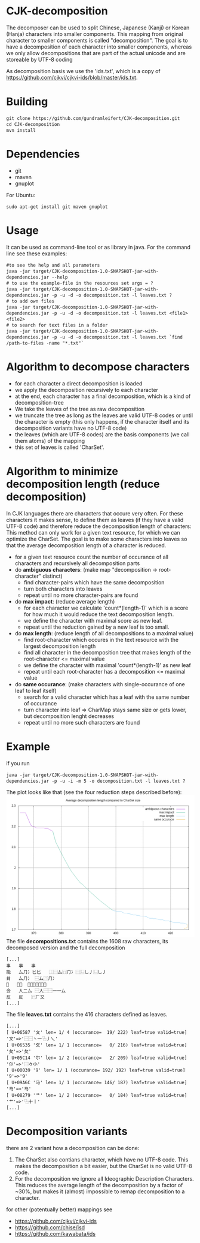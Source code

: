 # CJK-decomposition

The decomposer can be used to split Chinese, Japanese (Kanji) or Korean (Hanja) characters into smaller components.
This mapping from original character to smaller components is called "decomposition".
The goal is to have a decomposition of each character into smaller components, whereas we only allow decompositions that are part of the actual unicode and are storeable by UTF-8 coding

As decomposition basis we use the 'ids.txt', which is a copy of https://github.com/cjkvi/cjkvi-ids/blob/master/ids.txt.

# Building
```
git clone https://github.com/gundramleifert/CJK-decomposition.git
cd CJK-decomposition
mvn install
```
# Dependencies
* git
* maven
* gnuplot

For Ubuntu:
```
sudo apt-get install git maven gnuplot
```
# Usage
It can be used as command-line tool or as library in java. For the command line see these examples:
```
#to see the help and all parameters
java -jar target/CJK-decomposition-1.0-SNAPSHOT-jar-with-dependencies.jar --help
# to use the example-file in the resources set args = ?
java -jar target/CJK-decomposition-1.0-SNAPSHOT-jar-with-dependencies.jar -p -u -d -o decomposition.txt -l leaves.txt ?
# to add own files
java -jar target/CJK-decomposition-1.0-SNAPSHOT-jar-with-dependencies.jar -p -u -d -o decomposition.txt -l leaves.txt <file1> <file2>
# to search for text files in a folder
java -jar target/CJK-decomposition-1.0-SNAPSHOT-jar-with-dependencies.jar -p -u -d -o decomposition.txt -l leaves.txt `find /path-to-files -name "*.txt"`
```

# Algorithm to decompose characters
* for each character a direct decomposition is loaded
* we apply the decomposition recursively to each character
* at the end, each character has a final decomposition, which is a kind of decomposition-tree
* We take the leaves of the tree as raw decomposition
* we truncate the tree as long as the leaves are valid UTF-8 codes or until the character is empty (this only happens, if the character itself and its decomposition variants have no UTF-8 code)
* the leaves (which are UTF-8 codes) are the basis components (we call them atoms) of the mapping
* this set of leaves is called 'CharSet'.

# Algorithm to minimize decomposition length (reduce decomposition)
In CJK languages there are characters that occure very often. For these characters it makes sense, to define them as leaves (if they have a valid UTF-8 code) and therefore reduce the decomposition length of characters:
This method can only work for a given text resource, for which we can optimize the CharSet. The goal is to make some characters into leaves so that the average decomposition length of a character is reduced.

* for a given text resource count the number of occurance of all characters and recursively all decomposition parts
* do __ambiguous characters__: (make map "decomposition -> root-character" distinct)
    * find character-pairs which have the same decomposition
    * turn both characters into leaves
    * repeat until no more character-pairs are found
* do __max impact__: (reduce average length)
    * for each character we calculate 'count*(length-1)' which is a score for how much it would reduce the text decomposition length.
    * we define the character with maximal score as new leaf.
    * repeat until the reduction gained by a new leaf is too small.
* do __max length__: (reduce length of all decompositions to a maximal value)
    * find root-character which occures in the text resource with the largest decomposition length
    * find all character in the decomposition tree that makes length of the root-character <= maximal value
    * we define the character with maximal 'count*(length-1)' as new leaf
    * repeat until each root-character has a decomposition <= maximal value
* do __same occurance__: (make characters with single-occurance of one leaf to leaf itself)
    * search for a valid character which has a leaf with the same number of occurance
    * turn character into leaf => CharMap stays same size or gets lower, but decomposition lenght decreases
    * repeat until no more such characters are found

# Example
if you run
```
java -jar target/CJK-decomposition-1.0-SNAPSHOT-jar-with-dependencies.jar -p -u -i -m 5 -o decomposition.txt -l leaves.txt ?
```
The plot looks like that (see the four reduction steps described before):
![example file](example_decomposition.png "example file")
The file __decompositions.txt__ contains the 1608 raw characters, its decomposed version and the full decomposition
```
[...]
事	事	事
能	厶⺆冫匕匕	⿰⿱厶⿵⺆冫⿱⿺乚丿⿺乚丿
䏍	厶⺆冫	⿱厶⿵⺆冫
𫧇	匕匕	⿱⿺乚丿⿺乚丿
会	人二厶	⿱人⿱⿱一一厶
反	反	⿸𠂆又
[...]
```
The file __leaves.txt__ contains the 416 characters defined as leaves.
```
[...]
[ U+06587 '文' len= 1/ 4 (occurance=  19/ 222) leaf=true valid=true] '文'=>'⿱⿱丶一⿻丿乀'
[ U+06535 '攵' len= 1/ 1 (occurance=   0/ 216) leaf=true valid=true] '攵'=>'攵'
[ U+05C14 '尔' len= 1/ 2 (occurance=   2/ 209) leaf=true valid=true] '尔'=>'⿱𠂊小'
[ U+00039 '9' len= 1/ 1 (occurance= 192/ 192) leaf=true valid=true] '9'=>'9'
[ U+09A6C '马' len= 1/ 1 (occurance= 146/ 187) leaf=true valid=true] '马'=>'马'
[ U+08279 '艹' len= 1/ 2 (occurance=   0/ 184) leaf=true valid=true] '艹'=>'⿻十丨'
[...]
```

# Decomposition variants
there are 2 variant how a decomposition can be done:
1. The CharSet also contians character, which have no UTF-8 code. This makes the decomposition a bit easier, but the CharSet is no valid UTF-8 code.
2. For the decomposition we ignore all Ideographic Description Characters. This reduces the average length of the decomposition by a factor of ~30%, but makes it (almost) impossible to remap decomposition to a character.


for other (potentually better) mappings see
- https://github.com/cjkvi/cjkvi-ids
- https://github.com/chise/isd
- https://github.com/kawabata/ids




